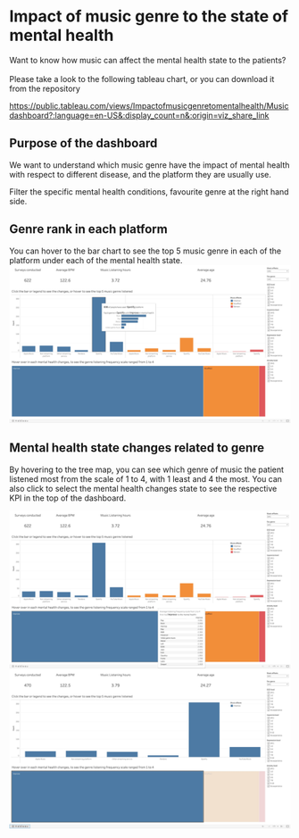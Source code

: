 # Impact of music genre to the state of mental health

Want to know how music can affect the mental health state to the patients?
<br/><br/>
Please take a look to the following tableau chart, or you can download it from the repository

https://public.tableau.com/views/Impactofmusicgenretomentalhealth/Musicdashboard?:language=en-US&:display_count=n&:origin=viz_share_link

## Purpose of the dashboard
We want to understand which music genre have the impact of mental health with respect to different disease, and the platform they are usually use.

Filter the specific mental health conditions, favourite genre at the right hand side.

## Genre rank in each platform
You can hover to the bar chart to see the top 5 music genre in each of the platform under each of the mental health state.
![meantal_health_music](https://github.com/davidchan0629/mental_health_music/blob/main/platform_hover.jpg)

## Mental health state changes related to genre
By hovering to the tree map, you can see which genre of music the patient listened most from the scale of 1 to 4, with 1 least and 4 the most. You can also click to select the mental health changes state to see the respective KPI in the top of the dashboard.

![meantal_health_music](https://github.com/davidchan0629/mental_health_music/blob/main/state_changes_hover.jpg)
![meantal_health_music](https://github.com/davidchan0629/mental_health_music/blob/main/state_changes_click.jpg)

